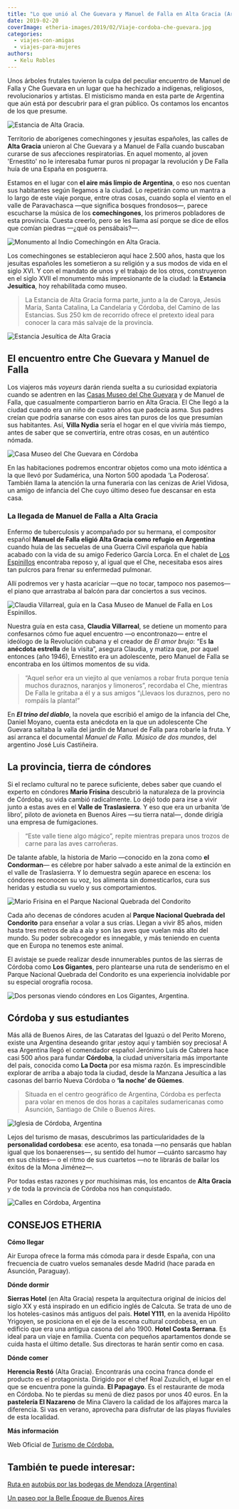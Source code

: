 ```yaml
---
title: "Lo que unió al Che Guevara y Manuel de Falla en Alta Gracia (Argentina)"
date: 2019-02-20
coverImage: etheria-images/2019/02/Viaje-cordoba-che-guevara.jpg
categories: 
  - viajes-con-amigas
  - viajes-para-mujeres
authors: 
  - Kelu Robles
---
```


Unos árboles frutales tuvieron la culpa del peculiar encuentro de Manuel de Falla y Che 
Guevara en un lugar que ha hechizado a indígenas, religiosos, revolucionarios y 
artistas. El misticismo manda en esta parte de Argentina que aún está por descubrir para 
el gran público. Os contamos los encantos de los que presume. 

![Estancia de Alta Gracia.](etheria-images/2019/02/Viaje-cordoba-che-guevara-1024x768.jpg "Estancia de Alta Gracia. © Kelu Robles")

Territorio de aborígenes comechingones y jesuitas españoles, las calles de **Alta 
Gracia** unieron al Che Guevara y a Manuel de Falla cuando buscaban curarse de sus 
afecciones respiratorias. En aquel momento, al joven 'Ernestito' no le interesaba fumar 
puros ni propagar la revolución y De Falla huía de una España en posguerra. 

Estamos en el lugar con **el aire más limpio de Argentina**, o eso nos cuentan sus 
habitantes según llegamos a la ciudad. Lo repetirán como un mantra a lo largo de este 
viaje porque, entre otras cosas, cuando sopla el viento en el valle de Paravachasca —que 
significa bosques frondosos—, parece escucharse la música de los **comechingones**, los 
primeros pobladores de esta provincia. Cuesta creerlo, pero se les llama así porque se 
dice de ellos que comían piedras —¿qué os pensábais?—. 

![Monumento al Indio Comechingón en Alta Gracia.](etheria-images/2019/02/Viaje-cordoba-comechingon-1024x727.jpg "Monumento al Indio Comechingón en Alta Gracia. © Kelu Robles")

Los comechingones se establecieron aquí hace 2.500 años, hasta que los jesuitas 
españoles les sometieron a su religión y a sus modos de vida en el siglo XVI. Y con el 
mandato de unos y el trabajo de los otros, construyeron en el siglo XVII el monumento 
más impresionante de la ciudad: la **Estancia Jesuítica**, hoy rehabilitada como museo. 

> La Estancia de Alta Gracia forma parte, junto a la de Caroya, Jesús María, Santa 
> Catalina, La Candelaria y Córdoba, del Camino de las Estancias. Sus 250 km de recorrido 
> ofrece el pretexto ideal para conocer la cara más salvaje de la provincia. 

![Estancia Jesuítica de Alta Gracia](etheria-images/2019/02/Estancia-jesuitica-cordoba-argentina-1024x732.jpg "La Estancia Jesuítica de Alta Gracia es Bien de Interés Cultural por la UNESCO. © Kelu Robles")

## El encuentro entre Che Guevara y Manuel de Falla

Los viajeros más _voyeurs_ darán rienda suelta a su curiosidad expiatoria cuando se 
adentren en las [Casas Museo del Che 
Guevara](http://altagracia.gob.ar/museo-casa-del-che) y de Manuel de Falla, que 
casualmente compartieron barrio en Alta Gracia. El Che llegó a la ciudad cuando era un 
niño de cuatro años que padecía asma. Sus padres creían que podría sanarse con esos 
aires tan puros de los que presumían sus habitantes. Así, **Villa Nydia** sería el hogar 
en el que viviría más tiempo, antes de saber que se convertiría, entre otras cosas, en 
un auténtico nómada. 

![Casa Museo del Che Guevara en Córdoba](etheria-images/2019/02/viaje-cordoba-casa-che-guevara-1024x463.jpg "Villa Nydia, la Casa Museo del Che Guevara © Turismo de Córdoba y su habitación cuando era niño. © K.R.")

En las habitaciones podremos encontrar objetos como una moto idéntica a la que llevó por 
Sudamérica, una Norton 500 apodada ‘La Poderosa’. También llama la atención la urna 
funeraria con las cenizas de Ariel Vidosa, un amigo de infancia del Che cuyo último 
deseo fue descansar en esta casa. 

### La llegada de Manuel de Falla a Alta Gracia

Enfermo de tuberculosis y acompañado por su hermana, el compositor español **Manuel de 
Falla eligió Alta Gracia como refugio en Argentina** cuando huía de las secuelas de una 
Guerra Civil española que había acabado con la vida de su amigo Federico García Lorca. 
En el chalet de [Los Espinillos](http://altagracia.gob.ar/museo-manuel-de-falla) 
encontraba reposo y, al igual que el Che, necesitaba esos aires tan pulcros para frenar 
su enfermedad pulmonar. 

Allí podremos ver y hasta acariciar —que no tocar, tampoco nos pasemos— el piano que 
arrastraba al balcón para dar conciertos a sus vecinos. 

![Claudia Villarreal, guía en la Casa Museo de Manuel de Falla en Los Espinillos.](etheria-images/2019/02/viaje-cordoba-argentina-los-espinillos-1024x768.jpg "Claudia Villarreal, guía en la Casa Museo Los Espinillos. © K.R.")

Nuestra guía en esta casa, **Claudia Villarreal**, se detiene un momento para 
confesarnos cómo fue aquel encuentro —o encontronazo— entre el ideólogo de la Revolución 
cubana y el creador de _El amor brujo_: “Es **la anécdota estrella** de la visita”, 
asegura Claudia, y matiza que, por aquel entonces (año 1946), Ernestito era un 
adolescente, pero Manuel de Falla se encontraba en los últimos momentos de su vida. 

> “Aquel señor era un viejito al que veníamos a robar fruta porque tenía muchos duraznos, 
> naranjos y limoneros”, recordaba el Che, mientras De Falla le gritaba a él y a sus 
> amigos “¡Llevaos los duraznos, pero no rompáis la planta!” 

En **_El trino del diablo_**, la novela que escribió el amigo de la infancia del Che, 
Daniel Moyano, cuenta esta anécdota en la que un adolescente Che Guevara saltaba la 
valla del jardín de Manuel de Falla para robarle la fruta. Y así arranca el documental 
_Manuel de Falla. Músico de dos mundos_, del argentino José Luis Castiñeira. 

## La provincia, tierra de cóndores

Si el reclamo cultural no te parece suficiente, debes saber que cuando el experto en 
cóndores **Mario Frisina** descubrió la naturaleza de la provincia de Córdoba, su vida 
cambió radicalmente. Lo dejó todo para irse a vivir junto a estas aves en el **Valle de 
Traslasierra**. Y eso que era un urbanita ‘de libro’, piloto de avioneta en Buenos Aires 
—su tierra natal—, donde dirigía una empresa de fumigaciones. 

> “Este valle tiene algo mágico”, repite mientras prepara unos trozos de carne para las 
> aves carroñeras. 

De talante afable, la historia de Mario —conocido en la zona como **el Condorman**— es 
célebre por haber salvado a este animal de la extinción en el valle de Traslasierra. Y 
lo demuestra según aparece en escena: los cóndores reconocen su voz, los alimenta sin 
domesticarlos, cura sus heridas y estudia su vuelo y sus comportamientos. 

![Mario Frisina en el Parque Nacional Quebrada del Condorito](etheria-images/2019/02/viaje-cordoba-mario-frisina-1-1024x754.jpg "Mario Frisina, el ‘Condorman’ del Valle de Traslasierra. © Kelu Robles")

Cada año decenas de cóndores acuden al **Parque Nacional Quebrada del Condorito** para 
enseñar a volar a sus crías. Llegan a vivir 85 años, miden hasta tres metros de ala a 
ala y son las aves que vuelan más alto del mundo. Su poder sobrecogedor es innegable, y 
más teniendo en cuenta que en Europa no tenemos este animal. 

El avistaje se puede realizar desde innumerables puntos de las sierras de Córdoba como 
**Los Gigantes**, pero plantearse una ruta de senderismo en el Parque Nacional Quebrada 
del Condorito es una experiencia inolvidable por su especial orografía rocosa. 

![Dos personas viendo cóndores en Los Gigantes, Argentina.](etheria-images/2019/02/viaje-altagracia-vista-condores-1024x495.jpg "Avistaje de aves en Los Gigantes. © Turismo de Córdoba")

## Córdoba y sus estudiantes

Más allá de Buenos Aires, de las Cataratas del Iguazú o del Perito Moreno, existe una 
Argentina deseando gritar ¡estoy aquí y también soy preciosa! A esa Argentina llegó el 
comendador español Jerónimo Luis de Cabrera hace casi 500 años para fundar **Córdoba**, 
la ciudad universitaria más importante del país, conocida como **La Docta** por esa 
misma razón. Es imprescindible explorar de arriba a abajo toda la ciudad, desde la 
Manzana Jesuítica a las casonas del barrio Nueva Córdoba o **‘la noche’ de Güemes**. 

> Situada en el centro geográfico de Argentina, Córdoba es perfecta para volar en menos de 
> dos horas a capitales sudamericanas como Asunción, Santiago de Chile o Buenos Aires. 

![Iglesia de Córdoba, Argentina](etheria-images/2019/02/viaje-cordoba-manzana-jesuitica-1024x685.jpg "Córdoba se encuentra a 35 km de Alta Gracia y es la capital de la provincia homónima. © Turismo de Córdoba")

Lejos del turismo de masas, descubrimos las particularidades de la **personalidad 
cordobesa**: ese acento, esa tonada —no pensarás que hablan igual que los bonaerenses—, 
su sentido del humor —cuánto sarcasmo hay en sus chistes— o el ritmo de sus cuartetos 
—no te librarás de bailar los éxitos de la Mona Jiménez—. 

Por todas estas razones y por muchísimas más, los encantos de **Alta Gracia** y de toda 
la provincia de Córdoba nos han conquistado. 

![Calles en Córdoba, Argentina](etheria-images/2019/02/viaje-cordoba-yrigoyen-guemes-1024x506.jpg "Avenida Hipólito Yrigoyen, en el barrio Nueva Córdoba, y barrio de Güemes, donde se concentra la vida nocturna cordobesa. © K.R.")

## CONSEJOS ETHERIA

**Cómo llegar** 

Air Europa ofrece la forma más cómoda para ir desde España, con una frecuencia de cuatro 
vuelos semanales desde Madrid (hace parada en Asunción, Paraguay). 

**Dónde dormir** 

**Sierras Hotel** (en Alta Gracia) respeta la arquitectura original de inicios del siglo 
XX y está inspirado en un edificio inglés de Calcuta. Se trata de uno de los 
hoteles-casinos más antiguos del país. **Hotel Y111**, en la avenida Hipólito Yrigoyen, 
se posiciona en el eje de la escena cultural cordobesa, en un edificio que era una 
antigua casona del año 1900. **Hotel Costa Serrana**. Es ideal para un viaje en familia. 
Cuenta con pequeños apartamentos donde se cuida hasta el último detalle. Sus directoras 
te harán sentir como en casa. 

**Dónde comer** 

**Herencia Restó** (Alta Gracia). Encontrarás una cocina franca donde el producto es el 
protagonista. Dirigido por el chef Roal Zuzulich, el lugar en el que se encuentra pone 
la guinda. **El Papagayo**. Es el restaurante de moda en Córdoba. No te pierdas su menú 
de diez pasos por unos 40 euros. En la **pastelería El Nazareno** de Mina Clavero la 
calidad de los alfajores marca la diferencia. Si vas en verano, aprovecha para disfrutar 
de las playas fluviales de esta localidad. 

**Más información** 

Web Oficial de [Turismo de Córdoba.](http://www.cordobaturismo.gov.ar) 

## También te puede interesar:

[Ruta 
en](https://etheriamagazine.com/2019/04/26/viajar-sola-amigas-ruta-vino-bodegas-de-mendoza-argentina/) 
[a](https://etheriamagazine.com/2019/04/26/viajar-sola-amigas-ruta-vino-bodegas-de-mendoza-argentina/)[utobús 
por las bodegas de Mendoza 
(Argentina)](https://etheriamagazine.com/2019/04/26/viajar-sola-amigas-ruta-vino-bodegas-de-mendoza-argentina/) 

[Un paseo por la Belle Époque de Buenos 
Aires](https://etheriamagazine.com/2019/07/05/que-ver-buenos-aires-belle-epoque-viajar-sola/)
